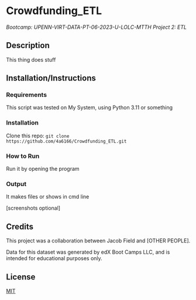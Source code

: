 # Crowdfunding_ETL
*Bootcamp: UPENN-VIRT-DATA-PT-06-2023-U-LOLC-MTTH Project 2: ETL*

## Description
This thing does stuff

## Installation/Instructions
### Requirements
This script was tested on My System, using Python 3.11 or something

### Installation
Clone this repo: `git clone https://github.com/4a6166/Crowdfunding_ETL.git`

### How to Run
Run it by opening the program

### Output
It makes files or shows in cmd line

[screenshots optional]

## Credits
This project was a collaboration between Jacob Field and [OTHER PEOPLE].

Data for this dataset was generated by edX Boot Camps LLC, and is intended for educational purposes only.

## License
[MIT](LICENSE)
